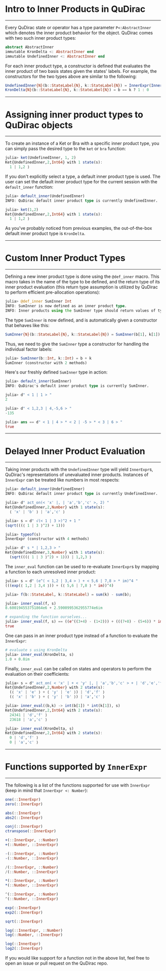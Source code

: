 # Intro to Inner Products in QuDirac
---

Every QuDirac state or operator has a type parameter `P<:AbstractInner` which denotes the inner product 
behavior for the object. QuDirac comes with two such inner product types:

```julia
abstract AbstractInner
immutable KronDelta <: AbstractInner end
immutable UndefinedInner <: AbstractInner end
```

For each inner product type, a constructor is defined that evaluates the inner product of two basis states 
given the states' labels. For example, the constructors for the two types above are similar to the following:

```julia
UndefinedInner{N}(b::StateLabel{N}, k::StateLabel{N}) = InnerExpr(InnerLabel(b, k)) # lazy evaluation of inner product
KronDelta{N}(b::StateLabel{N}, k::StateLabel{N}) = b == k ? 1 : 0
```

---
# Assigning inner product types to QuDirac objects
---

To create an instance of a Ket or Bra with a specific inner product type, you can simply 
pass the desired type to the `ket` or `bra` function:

```julia
julia> ket(UndefinedInner, 1, 2)
Ket{UndefinedInner,2,Int64} with 1 state(s):
  1 | 1,2 ⟩
```

If you don't explicitly select a type, a default inner product type is used. The user can set the default inner product type for the current session with the `default_inner` function:

```julia
julia> default_inner(UndefinedInner)
INFO: QuDirac default inner product type is currently UndefinedInner.

julia> ket(1,2)
Ket{UndefinedInner,2,Int64} with 1 state(s):
  1 | 1,2 ⟩
```

As you've probably noticed from previous examples, the out-of-the-box default inner product type is `KronDelta`.

---
# Custom Inner Product Types
---

Defining a new inner product type is done using the `@def_inner` macro. This macro takes in 
the name of the type to be defined, and the return type of its inner product evaluation (this
return type assumption is utilized by QuDirac to perform efficient pre-allocation operations):

```julia
julia> @def_inner SumInner Int
INFO: SumInner is now defined as an inner product type.
INFO: Inner products using the SumInner type should return values of type Int64.
```

The type `SumInner` is now defined, and is automatically given a constructor that behaves like this:

```julia
SumInner{N}(b::StateLabel{N}, k::StateLabel{N}) = SumInner(b[1], k[1]) * SumInner(b[2], k[2]) * ... * SumInner(b[N], k[N])
```

Thus, we need to give the `SumInner` type a constructor for handling the individual factor labels:

```julia
julia> SumInner(b::Int, k::Int) = b + k
SumInner (constructor with 2 methods)
```

Here's our freshly defined `SumInner` type in action:

```julia
julia> default_inner(SumInner)
INFO: QuDirac's default inner product type is currently SumInner.

julia> d" < 1 | 1 > "
2

julia> d" < 1,2,3 | 4,-5,6 > "
-135

julia> ans == d" < 1 | 4 > * < 2 | -5 > * < 3 | 6 > "
true
```

---
# Delayed Inner Product Evaluation
---

Taking inner products with the `UndefinedInner` type will yield `InnerExpr`s, QuDirac's representations of unevaluated inner products. Instances of `InnerExpr` can be treated like numbers in most respects:

```julia
julia> default_inner(UndefinedInner)
INFO: QuDirac default inner product type is currently UndefinedInner.

julia> d" act_on(< 'x' |, | 'a','b','c' >, 2) "
Ket{UndefinedInner,2,Number} with 1 state(s):
  ⟨ 'x' | 'b' ⟩ | 'a','c' ⟩

julia> s = d" √(< 1 | 3 >)^2 + 1 "
(sqrt(((⟨ 1 | 3 ⟩^2) + 1)))

julia> typeof(s)
InnerExpr (constructor with 4 methods)

julia> d" s * | 1,2,3 > "
Ket{UndefinedInner,3,Number} with 1 state(s):
  (sqrt(((⟨ 1 | 3 ⟩^2) + 1))) | 1,2,3 ⟩
```

The `inner_eval` function can be used to re-evaluate `InnerExpr`s by mapping a function to each unresolved inner product:

```julia
julia> s = d" (e^( < 1,2 | 3,4 > ) + < 5,6 | 7,8 > * im)^4 "
(((exp(⟨ 1,2 | 3,4 ⟩)) + (⟨ 5,6 | 7,8 ⟩ * im))^4)

julia> f(b::StateLabel, k::StateLabel) = sum(k) - sum(b);

julia> inner_eval(f, s)
8.600194553751864e6 + 2.5900995362955774e6im

# expanding the function ourselves...
julia> inner_eval(f, s) == ((e^((3+4) - (1+2))) + (((7+8) - (5+6)) * im))^4
true
```

One can pass in an inner product type instead of a function to evaluate the `InnerExpr`:

```julia
# evaluate s using KronDelta
julia> inner_eval(KronDelta, s)
1.0 + 0.0im
```

Finally, `inner_eval` can be called on states and operators to perform the evaluation on their coefficients:

```julia
julia> s = d" act_on( < 'x' | + < 'y' |, | 'a','b','c' > + | 'd','e','f' >, 2) "
Ket{UndefinedInner,2,Number} with 2 state(s):
  (⟨ 'x' | 'e' ⟩ + ⟨ 'y' | 'e' ⟩) | 'd','f' ⟩
  (⟨ 'x' | 'b' ⟩ + ⟨ 'y' | 'b' ⟩) | 'a','c' ⟩

julia> inner_eval((b,k) -> int(b[1]) * int(k[1]), s)
Ket{UndefinedInner,2,Int64} with 2 state(s):
  24341 | 'd','f' ⟩
  23618 | 'a','c' ⟩

julia> inner_eval(KronDelta, s)
Ket{UndefinedInner,2,Int64} with 2 state(s):
  0 | 'd','f' ⟩
  0 | 'a','c' ⟩
```

---
# Functions supported by `InnerExpr`
---

The following is a list of the functions supported for use with `InnerExpr` (keep in mind that `InnerExpr <: Number`):

```julia
one(::InnerExpr)
zero(::InnerExpr)

abs(::InnerExpr)
abs2(::InnerExpr)

conj(::InnerExpr)
ctranspose(::InnerExpr)

+(::InnerExpr, ::Number)
+(::Number, ::InnerExpr)

-(::InnerExpr, ::Number)
-(::Number, ::InnerExpr)

/(::InnerExpr, ::Number)
/(::Number, ::InnerExpr)

*(::InnerExpr, ::Number)
*(::Number, ::InnerExpr)

^(::InnerExpr, ::Number)
^(::Number, ::InnerExpr)

exp(::InnerExpr)
exp2(::InnerExpr)

sqrt(::InnerExpr)

log(::InnerExpr, ::Number)
log(::Number, ::InnerExpr)

log(::InnerExpr)
log2(::InnerExpr)
```

If you would like support for a function not in the above list, feel free to open an issue or pull request on the QuDirac repo.
